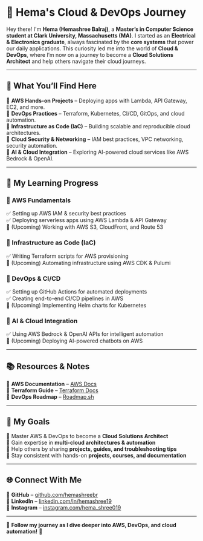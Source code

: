 # 🚀 Hema's Cloud & DevOps Journey  

Hey there! I'm **Hema (Hemashree Balraj)**, a **Master’s in Computer Science student at Clark University, Massachusetts (MA)**. I started as an **Electrical & Electronics graduate**, always fascinated by the **core systems** that power our daily applications. This curiosity led me into the world of **Cloud & DevOps**, where I’m now on a journey to become a **Cloud Solutions Architect** and help others navigate their cloud journeys.  

---

## 📌 What You’ll Find Here  

🔹 **AWS Hands-on Projects** – Deploying apps with Lambda, API Gateway, EC2, and more.  
🔹 **DevOps Practices** – Terraform, Kubernetes, CI/CD, GitOps, and cloud automation.  
🔹 **Infrastructure as Code (IaC)** – Building scalable and reproducible cloud architectures.  
🔹 **Cloud Security & Networking** – IAM best practices, VPC networking, security automation.  
🔹 **AI & Cloud Integration** – Exploring AI-powered cloud services like AWS Bedrock & OpenAI.  

---

## 🚀 My Learning Progress  

### 🔹 AWS Fundamentals  
✅ Setting up AWS IAM & security best practices  
✅ Deploying serverless apps using AWS Lambda & API Gateway  
🔄 (Upcoming) Working with AWS S3, CloudFront, and Route 53  

### 🔹 Infrastructure as Code (IaC)  
✅ Writing Terraform scripts for AWS provisioning  
🔄 (Upcoming) Automating infrastructure using AWS CDK & Pulumi  

### 🔹 DevOps & CI/CD  
✅ Setting up GitHub Actions for automated deployments  
✅ Creating end-to-end CI/CD pipelines in AWS  
🔄 (Upcoming) Implementing Helm charts for Kubernetes  

### 🔹 AI & Cloud Integration  
✅ Using AWS Bedrock & OpenAI APIs for intelligent automation  
🔄 (Upcoming) Deploying AI-powered chatbots on AWS  

---

## 📚 Resources & Notes  

📌 **AWS Documentation** – [AWS Docs](https://docs.aws.amazon.com/)  
📌 **Terraform Guide** – [Terraform Docs](https://developer.hashicorp.com/terraform/docs)  
📌 **DevOps Roadmap** – [Roadmap.sh](https://roadmap.sh/devops)  

---

## 🎯 My Goals  

🔹 Master AWS & DevOps to become a **Cloud Solutions Architect**  
🔹 Gain expertise in **multi-cloud architectures & automation**  
🔹 Help others by sharing **projects, guides, and troubleshooting tips**  
🔹 Stay consistent with hands-on **projects, courses, and documentation**  

---

## 🌐 Connect With Me  

📌 **GitHub** – [github.com/hemashreebr](https://github.com/hemashreebr)  
📌 **LinkedIn** – [linkedin.com/in/hemashree19](https://www.linkedin.com/in/hemashree19/)  
📌 **Instagram** – [instagram.com/hema_shree019](https://www.instagram.com/hema_shree019/)  

---

🌟 **Follow my journey as I dive deeper into AWS, DevOps, and cloud automation!** 🚀  
